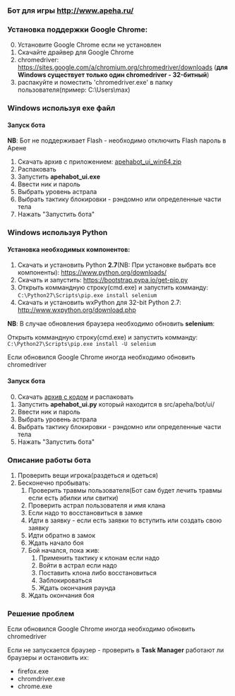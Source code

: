 ### Бот для игры http://www.apeha.ru/

### Установка поддержки Google Chrome:
0. Установите Google Chrome если не установлен
1. Скачайте драйвер для Google Chrome
 1. chromedriver: https://sites.google.com/a/chromium.org/chromedriver/downloads (**для Windows существует только один chromedriver - 32-битный**)
 2. распакуйте и поместить 'chromedriver.exe' в папку пользователя(пример: C:\Users\max)

### Windows используя exe файл
#### Запуск бота
**NB**: Бот не поддерживает Flash - необходимо отключить Flash пароль в Арене

1. Скачать архив с приложением: [apehabot_ui_win64.zip](/build/apehabot_ui_win64.zip)
2. Распаковать
3. Запустить **apehabot_ui.exe**
4. Ввести ник и пароль
5. Выбрать уровень астрала
6. Выбрать тактику блокировки - рэндомно или определенные части тела
7. Нажать "Запустить бота"

### Windows используя Python
#### Установка необходимых компонентов:
1. Скачать и установить Python **2.7**(NB: При установке выбрать все компоненты):
https://www.python.org/downloads/
2. Скачать и запустить:
https://bootstrap.pypa.io/get-pip.py
3. Открыть коммандную строку(cmd.exe) и запустить комманду:
`C:\Python27\Scripts\pip.exe install selenium`
4. Скачать и установить wxPython для 32-bit Python 2.7:
http://www.wxpython.org/download.php

**NB**:
В случае обновления браузера необходимо обновить **selenium**:

Открыть коммандную строку(cmd.exe) и запустить комманду:
`C:\Python27\Scripts\pip.exe install -U selenium`

Если обновился Google Chrome иногда необходимо обновить chromedriver

#### Запуск бота

0. Скачать [архив с кодом](https://github.com/kirillstrelkov/apeha-bot/archive/master.zip) и распаковать
1. Запустить **apehabot_ui.py** который находится в src/apeha/bot/ui/
2. Ввести ник и пароль
3. Выбрать уровень астрала
4. Выбрать тактику блокировки - рэндомно или определенные части тела
5. Нажать "Запустить бота"

### Описание работы бота

1. Проверить вещи игрока(раздеться и одеться)
2. Бесконечно пробывать:
    1. Проверить травмы пользователя(Бот сам будет лечить травмы если есть абилки или свитки)
    2. Проверить астрал пользователя и имя клана
    3. Если надо то восстановиться в замке
    4. Идти в заявку - если есть заявки то вступить или создать свою заявку
    5. Идти обратно в замок
    6. Ждать начало боя
    7. Бой начался, пока жив:
        1. Применить тактику к клонам если надо
        2. Войти в астрал если надо
        3. Поставить клона либо восстановиться
        4. Заблокироваться
        5. Ждать окончания раунда
    8. Ждать окончания боя

### Решение проблем
Если обновился Google Chrome иногда необходимо обновить chromedriver

Если не запускается браузер - проверить в **Task Manager** работают ли браузеры и остановить их:
* firefox.exe
* chromdriver.exe
* chrome.exe
